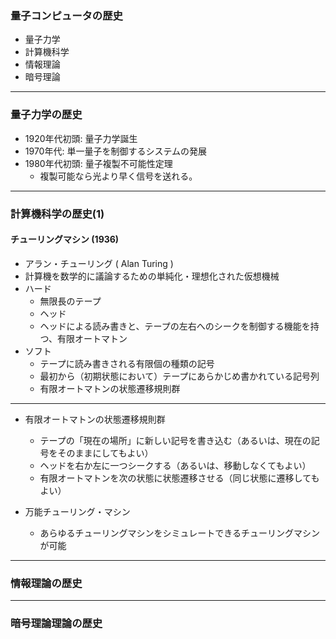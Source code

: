 ### 量子コンピュータの歴史


* 量子力学
* 計算機科学
* 情報理論
* 暗号理論

---


### 量子力学の歴史

* 1920年代初頭: 量子力学誕生
* 1970年代: 単一量子を制御するシステムの発展
* 1980年代初頭: 量子複製不可能性定理
    * 複製可能なら光より早く信号を送れる。

---


### 計算機科学の歴史(1)

#### チューリングマシン (1936)



* アラン・チューリング ( Alan Turing )
* 計算機を数学的に議論するための単純化・理想化された仮想機械
* ハード
    * 無限長のテープ
    * ヘッド
    * ヘッドによる読み書きと、テープの左右へのシークを制御する機能を持つ、有限オートマトン
* ソフト
    * テープに読み書きされる有限個の種類の記号
    * 最初から（初期状態において）テープにあらかじめ書かれている記号列
    * 有限オートマトンの状態遷移規則群



---
* 有限オートマトンの状態遷移規則群
    * テープの「現在の場所」に新しい記号を書き込む（あるいは、現在の記号をそのままにしてもよい）
    * ヘッドを右か左に一つシークする（あるいは、移動しなくてもよい）
    * 有限オートマトンを次の状態に状態遷移させる（同じ状態に遷移してもよい）

* 万能チューリング・マシン
    * あらゆるチューリングマシンをシミュレートできるチューリングマシンが可能


---


### 情報理論の歴史


---


### 暗号理論理論の歴史